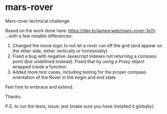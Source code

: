 # mars-rover
Mars-rover technical challenge

Based on the work done here: https://dev.to/jamesrweb/mars-rover-1e7n
...with a few notable differences:

1. Changed the move logic to not let a rover run off the grid (and appear on the other side, either vertically or horizontally)
2. Fixed a bug with negative Javascript indexes not returning a compass point (but undefined instead). Fixed that by using a Proxy object wrapped inside a function.
3. Added more test cases, including testing for the proper compass orientation of the Rover in the begin and end state.

Feel free to embrace and extend.

Thanks.

P.S. to run the tests, issue: jest (make sure you have installed it globally).
